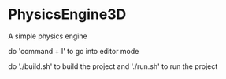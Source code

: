 # PhysicsEngine3D
A simple physics engine

do 'command + I' to go into editor mode

do './build.sh' to build the project
and './run.sh' to run the project
